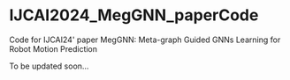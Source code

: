 # IJCAI2024_MegGNN_paperCode
Code for IJCAI24' paper MegGNN: Meta-graph Guided GNNs Learning for Robot Motion Prediction

To be updated soon...
